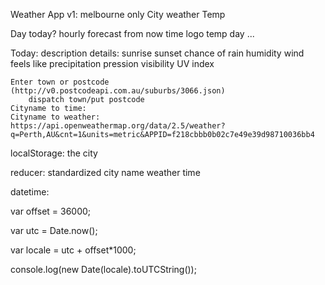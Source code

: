 Weather App
v1: melbourne only
City
    weather
        Temp

Day today?
    hourly forecast from now
        time
        logo
        temp
day
...

Today: description
details:
    sunrise sunset
    chance of rain  humidity
    wind    feels like
    precipitation   pression
    visibility  UV index
    


    Enter town or postcode (http://v0.postcodeapi.com.au/suburbs/3066.json)
        dispatch town/put postcode
    Cityname to time:
    Cityname to weather:
    https://api.openweathermap.org/data/2.5/weather?q=Perth,AU&cnt=1&units=metric&APPID=f218cbbb0b02c7e49e39d98710036bb4
    
     
localStorage: the city

reducer:
    standardized city name
    weather
    time


datetime:

var offset = 36000;

var utc = Date.now();

var locale = utc + offset*1000;

console.log(new Date(locale).toUTCString());